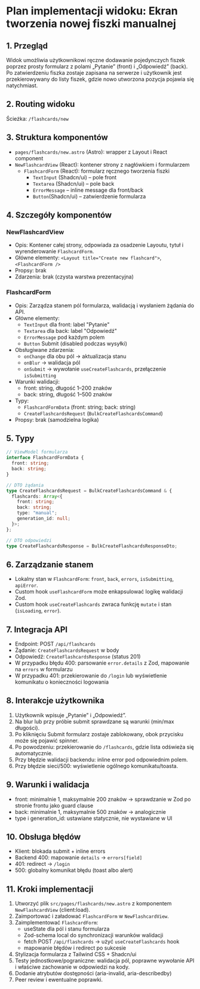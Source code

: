 # Plan implementacji widoku: Ekran tworzenia nowej fiszki manualnej

## 1. Przegląd

Widok umożliwia użytkownikowi ręczne dodawanie pojedynczych fiszek poprzez prosty formularz z polami „Pytanie” (front) i „Odpowiedź” (back). Po zatwierdzeniu fiszka zostaje zapisana na serwerze i użytkownik jest przekierowywany do listy fiszek, gdzie nowo utworzona pozycja pojawia się natychmiast.

## 2. Routing widoku

Ścieżka: `/flashcards/new`

## 3. Struktura komponentów

- `pages/flashcards/new.astro` (Astro): wrapper z Layout i React component
- `NewFlashcardView` (React): kontener strony z nagłówkiem i formularzem
  - `FlashcardForm` (React): formularz ręcznego tworzenia fiszki
    - `TextInput` (Shadcn/ui) – pole front
    - `Textarea` (Shadcn/ui) – pole back
    - `ErrorMessage` – inline message dla front/back
    - `Button`(Shadcn/ui) – zatwierdzenie formularza

## 4. Szczegóły komponentów

### NewFlashcardView

- Opis: Kontener całej strony, odpowiada za osadzenie Layoutu, tytuł i wyrenderowanie `FlashcardForm`.
- Główne elementy: `<Layout title="Create new flashcard">`, `<FlashcardForm />`
- Propsy: brak
- Zdarzenia: brak (czysta warstwa prezentacyjna)

### FlashcardForm

- Opis: Zarządza stanem pól formularza, walidacją i wysłaniem żądania do API.
- Główne elementy:
  - `TextInput` dla front: label "Pytanie"
  - `Textarea` dla back: label "Odpowiedź"
  - `ErrorMessage` pod każdym polem
  - `Button` Submit (disabled podczas wysyłki)
- Obsługiwane zdarzenia:
  - `onChange` dla obu pól → aktualizacja stanu
  - `onBlur` → walidacja pól
  - `onSubmit` → wywołanie `useCreateFlashcards`, przełączenie `isSubmitting`
- Warunki walidacji:
  - front: string, długość 1–200 znaków
  - back: string, długość 1–500 znaków
- Typy:
  - `FlashcardFormData` (front: string; back: string)
  - `CreateFlashcardsRequest` (`BulkCreateFlashcardsCommand`)
- Propsy: brak (samodzielna logika)

## 5. Typy

```ts
// ViewModel formularza
interface FlashcardFormData {
  front: string;
  back: string;
}

// DTO żądania
type CreateFlashcardsRequest = BulkCreateFlashcardsCommand & {
  flashcards: Array<{
    front: string;
    back: string;
    type: "manual";
    generation_id: null;
  }>;
};

// DTO odpowiedzi
type CreateFlashcardsResponse = BulkCreateFlashcardsResponseDto;
```

## 6. Zarządzanie stanem

- Lokalny stan w `FlashcardForm`: `front`, `back`, `errors`, `isSubmitting`, `apiError`.
- Custom hook `useFlashcardForm` może enkapsulować logikę walidacji Zod.
- Custom hook `useCreateFlashcards` zwraca funkcję `mutate` i stan (`isLoading`, `error`).

## 7. Integracja API

- Endpoint: POST `/api/flashcards`
- Żądanie: `CreateFlashcardsRequest` w body
- Odpowiedź: `CreateFlashcardsResponse` (status 201)
- W przypadku błędu 400: parsowanie `error.details` z Zod, mapowanie na `errors` w formularzu
- W przypadku 401: przekierowanie do `/login` lub wyświetlenie komunikatu o konieczności logowania

## 8. Interakcje użytkownika

1. Użytkownik wpisuje „Pytanie” i „Odpowiedź”.
2. Na blur lub przy próbie submit sprawdzane są warunki (min/max długości).
3. Po kliknięciu Submit formularz zostaje zablokowany, obok przycisku może się pojawić spinner.
4. Po powodzeniu: przekierowanie do `/flashcards`, gdzie lista odświeża się automatycznie.
5. Przy błędzie walidacji backendu: inline error pod odpowiednim polem.
6. Przy błędzie sieci/500: wyświetlenie ogólnego komunikatu/toasta.

## 9. Warunki i walidacja

- front: minimalnie 1, maksymalnie 200 znaków → sprawdzanie w Zod po stronie frontu jako guard clause
- back: minimalnie 1, maksymalnie 500 znaków → analogicznie
- type i generation_id: ustawiane statycznie, nie wystawiane w UI

## 10. Obsługa błędów

- Klient: blokada submit + inline errors
- Backend 400: mapowanie `details` → `errors[field]`
- 401: redirect → `/login`
- 500: globalny komunikat błędu (toast albo alert)

## 11. Kroki implementacji

1. Utworzyć plik `src/pages/flashcards/new.astro` z komponentem `NewFlashcardView` (client:load).
2. Zaimportować i załadować `FlashcardForm` w `NewFlashcardView`.
3. Zaimplementować `FlashcardForm`:
   - useState dla pól i stanu formularza
   - Zod-schema local do synchronizacji warunków walidacji
   - fetch POST `/api/flashcards` → użyć `useCreateFlashcards` hook
   - mapowanie błędów i redirect po sukcesie
4. Stylizacja formularza z Tailwind CSS + Shadcn/ui
5. Testy jednostkowe/pograniczne: walidacja pól, poprawne wywołanie API i właściwe zachowanie w odpowiedzi na kody.
6. Dodanie atrybutów dostępności (aria-invalid, aria-describedby)
7. Peer review i ewentualne poprawki.
